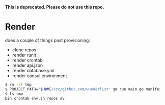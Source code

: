 **This is deprecated. Please do not use this repo.**


# Render

does a couple of things post provisioning:

* clone repos
* render runit
* render crontab
* render api.json
* render database.yml
* render consul environment

```sh
$ rm -rf tmp
$ PROJECT_PATH="$HOME/src/github.com/wunderlist" go run main.go manifest.go runit.go crontab.go database.go -type web -app rabbitmqwatcher -rev c9f45e8
$ ls tmp
bin crontab env.sh repos sv
```
